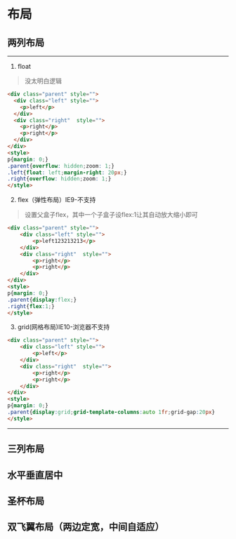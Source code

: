 # 布局
## 两列布局
---
1. float
> 没太明白逻辑

```html
<div class="parent" style="">
  <div class="left" style="">
    <p>left</p>
  </div>
  <div class="right"  style="">
    <p>right</p>
    <p>right</p>
  </div>        
</div>
<style>
p{margin: 0;}
.parent{overflow: hidden;zoom: 1;}
.left{float: left;margin-right: 20px;}    
.right{overflow: hidden;zoom: 1;}
</style>
```

2. flex（弹性布局）IE9-不支持
> 设置父盒子flex，其中一个子盒子设flex:1让其自动放大缩小即可

```html
<div class="parent" style="">
    <div class="left" style="">
        <p>left123213213</p>
    </div>        
    <div class="right"  style="">
        <p>right</p>
        <p>right</p>
    </div>        
</div>
<style>
p{margin: 0;}
.parent{display:flex;}  
.right{flex:1;}
</style>
```

3. grid(网格布局)IE10-浏览器不支持 

```html
<div class="parent" style="">
    <div class="left" style="">
        <p>left</p>
    </div>        
    <div class="right"  style="">
        <p>right</p>
        <p>right</p>
    </div>        
</div>
<style>
p{margin: 0;}
.parent{display:grid;grid-template-columns:auto 1fr;grid-gap:20px}  
</style>
```
---
## 三列布局
## 水平垂直居中
## 圣杯布局
## 双飞翼布局（两边定宽，中间自适应）